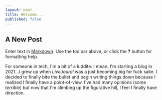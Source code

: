 ```yaml
---
layout: post
title: Welcome...
published: false
---
```

## A New Post

Enter text in [Markdown](http://daringfireball.net/projects/markdown/). Use the toolbar above, or click the **?** button for formatting help.

For someone in tech, I'm a bit of a luddite. I mean, I'm starting a blog in 2021...I grew up when _LiveJoural_ was a just becoming big for fuck sake. I decided to finally bite the bullet and begin writing things down because I realized I finally have a point-of-view. I've had many opinions (some _terrible_) but now that I'm climbing up the figurative hill, I feel I finally have direction.
